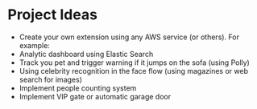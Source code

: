 # Project Ideas

- Create your own extension using any AWS service (or others). For example:
- Analytic dashboard using Elastic Search
- Track you pet and trigger warning if it jumps on the sofa (using Polly)
- Using celebrity recognition in the face flow (using magazines or web search for images)
- Implement people counting system
- Implement VIP gate or automatic garage door
